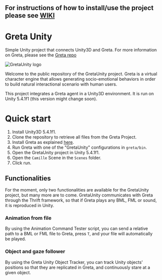 ## **For instructions of how to install/use the project please see [WIKI](https://github.com/isir/gretaUnity/wiki)**

# Greta Unity

Simple Unity project that connects Unity3D and Greta. For more information on Greta, please see the [Greta repo](https://github.com/isir/greta/#greta)

![GretaUnity logo](https://user-images.githubusercontent.com/54807091/88153043-2f60d780-cc05-11ea-93e5-cc428a41ae99.PNG)

Welcome to the public repository of the GretaUnity project.
Greta is a virtual character engine that allows generating socio-emotional behaviors in order to build natural interactional scenario with human users.

This project integrates a Greta agent in a Unity3D environment. It is run on Unity 5.4.1f1 (this version might change soon).

# Quick start

1) Install Unity3D 5.4.1f1.
2) Clone the repository to retrieve all files from the Greta Project.
3) Install Greta as explained [here](https://github.com/isir/greta#quick-start).
4) Run Greta with one of the "GretaUnity" configurations in `greta/bin`.
5) Open the GretaUnity project in Unity 5.4.1f1.
6) Open the `Camille` Scene in the `Scenes` folder.
7) Click run.

## Functionalities

For the moment, only two functionalities are available for the GretaUnity project, but many more are to come. GretaUnity communicates with Greta through the Thrift framework, so that if Greta plays any BML, FML or sound, it is reproduced in Unity.

### Animation from file

By using the Animation Command Tester script, you can send a relative path to a BML or FML file to Greta, press `T`, and your file will automatically be played.

### Object and gaze follower

By using the Greta Unity Object Tracker, you can track Unity objects' positions so that they are replicated in Greta, and continuously stare at a given object.
